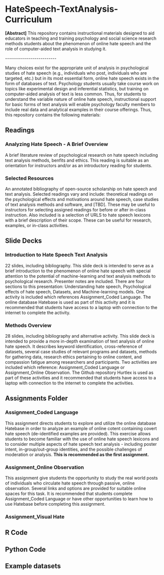# HateSpeech-TextAnalysis-Curriculum
<p><b>[Abstract]</b> This repository contains instructional materials designed to aid educators in teaching and training psychology and social science research methods students about the phenomenon of online hate speech and the role of computer-aided text analysis in studying it.</p>
<p>--------------------------</p>
<p>Many choices exist for the appropriate unit of analysis in psychological studies of hate speech (e.g., individuals who post, individuals who are targeted, etc.) but in its most essential form, online hate speech exists in the form of databases of text. Psychology students usually take course work on topics like experimental design and inferential statistics, but training on computer-aided analysis of text is less common. Thus, for students to understand the variable nature of online hate speech, instructional support for basic forms of text analysis will enable psychology faculty members to include real data and analytical examples in their course offerings. Thus, this repository contains the following materials:<p>
 
## Readings

### Analyzing Hate Speech - A Brief Overview
<p> A brief literature review of psychological research on hate speech including text analysis methods, benfits and ethics. This reading is suitable as an orientation for instructors and/or as an introductory reading for students.</p>

### Selected Resources</i></p>
<p>An annotated bibliography of open-source scholarship on hate speech and text analysis. Selected readings vary and include: theoretical readings on the psychological effects and motivations around hate speech, case studies of text analysis methods and software, and [TBD]. These may be useful to instructors for selecting assigned readings for before or after in-class instruction. Also included is a selection of URLS to hate speech lexicons with a brief description of their scope. These can be useful for research, examples, or in-class activities.

## Slide Decks

### Introduction to Hate Speech Text Analysis

<p>22 slides, including bibliography. This slide deck is intended to serve as a brief introduction to the phenomenon of online hate speech with special attention to the potential of machine-learning and text analysis methods to psychological research. Presenter notes are included. There are four sections to this presentation: Understanding hate speech, Psychological effects of hate speech, Datasets, and Machine-learning models. One activity is included which references Assignment_Coded Language. The online database Hatebase is used as part of this activity and it is recommended that students have access to a laptop with connection to the internet to complete the activity.<p>

### Methods Overview

<p>28 slides, including bibliography and alternative activity. This slide deck is intended to provide a more in-depth examination of text analysis of online hate speech. It describes keyword identification, cross-reference of datasets, several case studies of relevant programs and datasets, methods for gathering data, research ethics pertaining to online content, and compassion fatigue among researchers and participants. Two activities are included which reference: Assignment_Coded Language or Assignment_Online Observation. The Github repository Hurtlex is used as part of these activities and it recommended that students have access to a laptop with connection to the internet to complete the activities. 

## Assignments Folder ##

### Assignment_Coded Language

<p> This assignment directs students to explore and utilize the online database Hatebase in order to analyze an example of online cotent containing covert hate speech (de-identified examples are provided). This exercise allows students to become familiar with the use of online hate speech lexicons and to consider multiple aspects of hate speech text analysis - including poster intent, in-group/out-group identities, and the possible challenges of moderation or analysis. <b>This is recommended as the first assignment.</b> 

### Assignment_Online Observation

<p> This assignment give students the opportunity to study the real world posts of individuals who circulate hate speech through passive, online observation. Several links and options are provided for suitable online spaces for this task. It is recommended that students complete Assignment_Coded Language or have other opportunities to learn how to use Hatebase before completing this assignment.</p>

### Assignment_Visual Hate

## R Code

## Python Code

## Example datasets
